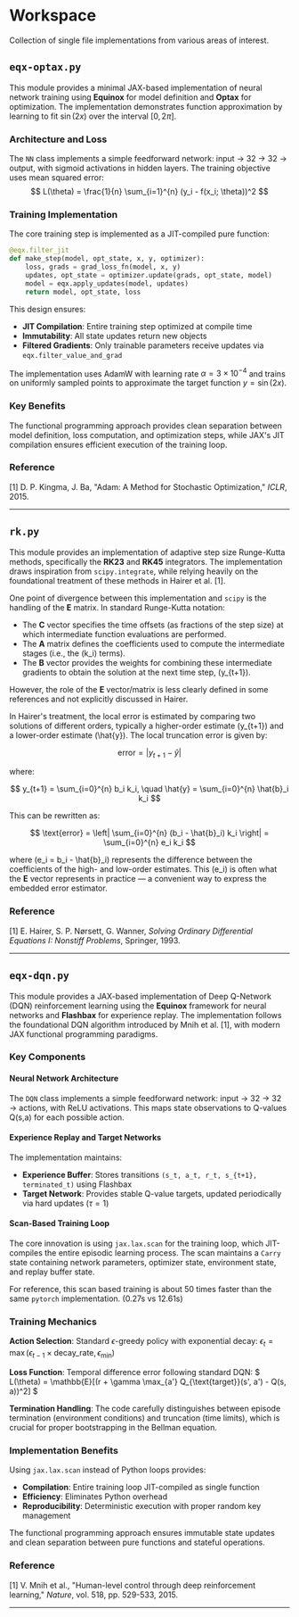 # Workspace

Collection of single file implementations from various areas of interest.

## `eqx-optax.py`

This module provides a minimal JAX-based implementation of neural network training using **Equinox** for model definition and **Optax** for optimization. The implementation demonstrates function approximation by learning to fit $\sin(2x)$ over the interval $[0, 2\pi]$.

### Architecture and Loss

The `NN` class implements a simple feedforward network: input → 32 → 32 → output, with sigmoid activations in hidden layers. The training objective uses mean squared error:
$$
L(\theta) = \frac{1}{n} \sum_{i=1}^{n} (y_i - f(x_i; \theta))^2
$$

### Training Implementation

The core training step is implemented as a JIT-compiled pure function:
```python
@eqx.filter_jit
def make_step(model, opt_state, x, y, optimizer):
    loss, grads = grad_loss_fn(model, x, y)
    updates, opt_state = optimizer.update(grads, opt_state, model)
    model = eqx.apply_updates(model, updates)
    return model, opt_state, loss
```

This design ensures:
- **JIT Compilation**: Entire training step optimized at compile time
- **Immutability**: All state updates return new objects
- **Filtered Gradients**: Only trainable parameters receive updates via `eqx.filter_value_and_grad`

The implementation uses AdamW with learning rate $\alpha = 3 \times 10^{-4}$ and trains on uniformly sampled points to approximate the target function $y = \sin(2x)$.

### Key Benefits

The functional programming approach provides clean separation between model definition, loss computation, and optimization steps, while JAX's JIT compilation ensures efficient execution of the training loop.

### Reference
[1] D. P. Kingma, J. Ba, "Adam: A Method for Stochastic Optimization," *ICLR*, 2015.

---
## `rk.py`

This module provides an implementation of adaptive step size Runge-Kutta methods, specifically the **RK23** and **RK45** integrators. The implementation draws inspiration from `scipy.integrate`, while relying heavily on the foundational treatment of these methods in Hairer et al. [1].

One point of divergence between this implementation and `scipy` is the handling of the **E** matrix. In standard Runge-Kutta notation:

- The **C** vector specifies the time offsets (as fractions of the step size) at which intermediate function evaluations are performed.
- The **A** matrix defines the coefficients used to compute the intermediate stages (i.e., the \(k_i\) terms).
- The **B** vector provides the weights for combining these intermediate gradients to obtain the solution at the next time step, \(y_{t+1}\).

However, the role of the **E** vector/matrix is less clearly defined in some references and not explicitly discussed in Hairer.

In Hairer's treatment, the local error is estimated by comparing two solutions of different orders, typically a higher-order estimate \(y_{t+1}\) and a lower-order estimate \(\hat{y}\). The local truncation error is given by:

$$
\text{error} = |y_{t+1} - \hat{y}|
$$

where:

$$
y_{t+1} = \sum_{i=0}^{n} b_i k_i, \quad \hat{y} = \sum_{i=0}^{n} \hat{b}_i k_i
$$

This can be rewritten as:

$$
\text{error} = \left| \sum_{i=0}^{n} (b_i - \hat{b}_i) k_i \right| = \sum_{i=0}^{n} e_i k_i
$$

where \(e_i = b_i - \hat{b}_i\) represents the difference between the coefficients of the high- and low-order estimates. This \(e_i\) is often what the **E** vector represents in practice — a convenient way to express the embedded error estimator.


### Reference

[1] E. Hairer, S. P. Nørsett, G. Wanner, *Solving Ordinary Differential Equations I: Nonstiff Problems*, Springer, 1993.

---

## `eqx-dqn.py`

This module provides a JAX-based implementation of Deep Q-Network (DQN) reinforcement learning using the **Equinox** framework for neural networks and **Flashbax** for experience replay. The implementation follows the foundational DQN algorithm introduced by Mnih et al. [1], with modern JAX functional programming paradigms.

### Key Components

#### Neural Network Architecture
The `DQN` class implements a simple feedforward network: input → 32 → 32 → actions, with ReLU activations. This maps state observations to Q-values Q(s,a) for each possible action.

#### Experience Replay and Target Networks
The implementation maintains:
- **Experience Buffer**: Stores transitions `(s_t, a_t, r_t, s_{t+1}, terminated_t)` using Flashbax
- **Target Network**: Provides stable Q-value targets, updated periodically via hard updates ($\tau=1$)

#### Scan-Based Training Loop
The core innovation is using `jax.lax.scan` for the training loop, which JIT-compiles the entire episodic learning process. The scan maintains a `Carry` state containing network parameters, optimizer state, environment state, and replay buffer state.

For reference, this scan based training is about 50 times faster than the same `pytorch` implementation. (0.27s vs 12.61s)

### Training Mechanics

**Action Selection**: Standard $\epsilon$-greedy policy with exponential decay: $\epsilon_t = \max(\epsilon_{t-1} \times \text{decay\_rate}, \epsilon_{\min})$

**Loss Function**: Temporal difference error following standard DQN:
$
L(\theta) = \mathbb{E}[(r + \gamma \max_{a'} Q_{\text{target}}(s', a') - Q(s, a))^2]
$

**Termination Handling**: The code carefully distinguishes between episode termination (environment conditions) and truncation (time limits), which is crucial for proper bootstrapping in the Bellman equation.

### Implementation Benefits

Using `jax.lax.scan` instead of Python loops provides:
- **Compilation**: Entire training loop JIT-compiled as single function
- **Efficiency**: Eliminates Python overhead
- **Reproducibility**: Deterministic execution with proper random key management

The functional programming approach ensures immutable state updates and clean separation between pure functions and stateful operations.

### Reference
[1] V. Mnih et al., "Human-level control through deep reinforcement learning," *Nature*, vol. 518, pp. 529-533, 2015.

---
